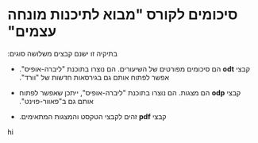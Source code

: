 # &#x202b; סיכומים לקורס "מבוא לתיכנות מונחה עצמים" 

&#x202b; בתיקיה זו ישנם קבצים משלושה סוגים:

* &#x202b; קבצי **odt** הם סיכומים מפורטים של השיעורים.
הם נוצרו בתוכנת "ליברה-אופיס".
אפשר לפתוח אותם גם בגירסאות חדשות של "וורד".

* &#x202b; קבצי **odp** הם מצגות.
הם נוצרו בתוכנת "ליברה-אופיס",
ייתכן שאפשר לפתוח אותם גם ב"פאוור-פוינט".

* &#x202b; קבצי **pdf** זהים לקבצי הטקסט והמצגות המתאימים.

hi
